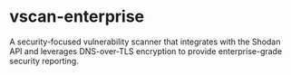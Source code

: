 # vscan-enterprise
A security-focused vulnerability scanner that integrates with the Shodan API and leverages DNS-over-TLS encryption to provide enterprise-grade security reporting. 
